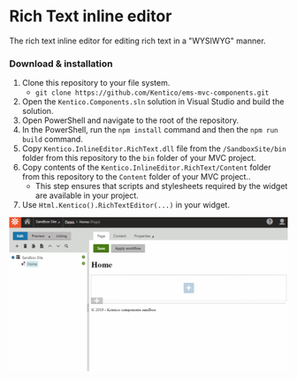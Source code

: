 # Rich Text inline editor

The rich text inline editor for editing rich text in a "WYSIWYG" manner.

### Download & installation
1. Clone this repository to your file system.
    - `git clone https://github.com/Kentico/ems-mvc-components.git`
1. Open the `Kentico.Components.sln` solution in Visual Studio and build the solution.
1. Open PowerShell and navigate to the root of the repository.
1. In the PowerShell, run the `npm install` command and then the `npm run build` command.
1. Copy `Kentico.InlineEditor.RichText.dll` file from the `/SandboxSite/bin` folder from this repository to the `bin` folder of your MVC project.
1. Copy contents of the `Kentico.InlineEditor.RichText/Content` folder from this repository to the `Content` folder of your MVC project..
    - This step ensures that scripts and stylesheets required by the widget are available in your project.
1. Use `Html.Kentico().RichTextEditor(...)` in your widget.

![Rich Text inline editor](/Kentico.InlineEditor.RichText/RichTextInlineEditor.gif)